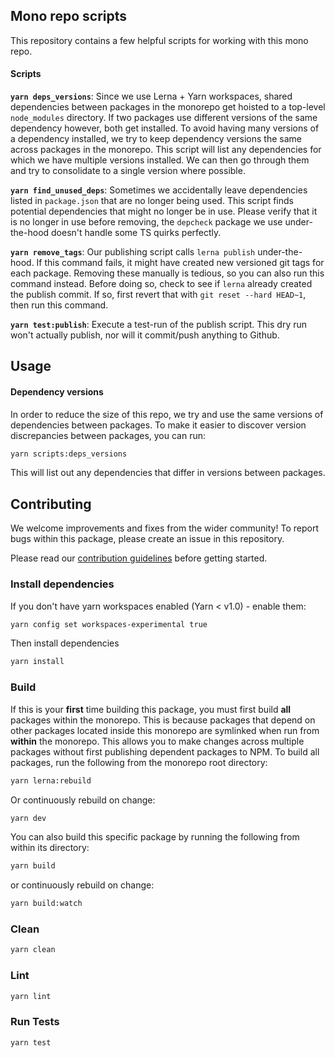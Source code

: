 ## Mono repo scripts

This repository contains a few helpful scripts for working with this mono repo.

#### Scripts

**`yarn deps_versions`**: Since we use Lerna + Yarn workspaces, shared dependencies between packages in the monorepo get hoisted to a top-level `node_modules` directory. If two packages use different versions of the same dependency however, both get installed. To avoid having many versions of a dependency installed, we try to keep dependency versions the same across packages in the monorepo. This script will list any dependencies for which we have multiple versions installed. We can then go through them and try to consolidate to a single version where possible.

**`yarn find_unused_deps`**: Sometimes we accidentally leave dependencies listed in `package.json` that are no longer being used. This script finds potential dependencies that might no longer be in use. Please verify that it is no longer in use before removing, the `depcheck` package we use under-the-hood doesn't handle some TS quirks perfectly.

**`yarn remove_tags`**: Our publishing script calls `lerna publish` under-the-hood. If this command fails, it might have created new versioned git tags for each package. Removing these manually is tedious, so you can also run this command instead. Before doing so, check to see if `lerna` already created the publish commit. If so, first revert that with `git reset --hard HEAD~1`, then run this command.

**`yarn test:publish`**: Execute a test-run of the publish script. This dry run won't actually publish, nor will it commit/push anything to Github.

## Usage

#### Dependency versions

In order to reduce the size of this repo, we try and use the same versions of dependencies between packages. To make it easier to discover version discrepancies between packages, you can run:

```bash
yarn scripts:deps_versions
```

This will list out any dependencies that differ in versions between packages.

## Contributing

We welcome improvements and fixes from the wider community! To report bugs within this package, please create an issue in this repository.

Please read our [contribution guidelines](../../CONTRIBUTING.md) before getting started.

### Install dependencies

If you don't have yarn workspaces enabled (Yarn < v1.0) - enable them:

```bash
yarn config set workspaces-experimental true
```

Then install dependencies

```bash
yarn install
```

### Build

If this is your **first** time building this package, you must first build **all** packages within the monorepo. This is because packages that depend on other packages located inside this monorepo are symlinked when run from **within** the monorepo. This allows you to make changes across multiple packages without first publishing dependent packages to NPM. To build all packages, run the following from the monorepo root directory:

```bash
yarn lerna:rebuild
```

Or continuously rebuild on change:

```bash
yarn dev
```

You can also build this specific package by running the following from within its directory:

```bash
yarn build
```

or continuously rebuild on change:

```bash
yarn build:watch
```

### Clean

```bash
yarn clean
```

### Lint

```bash
yarn lint
```

### Run Tests

```bash
yarn test
```
